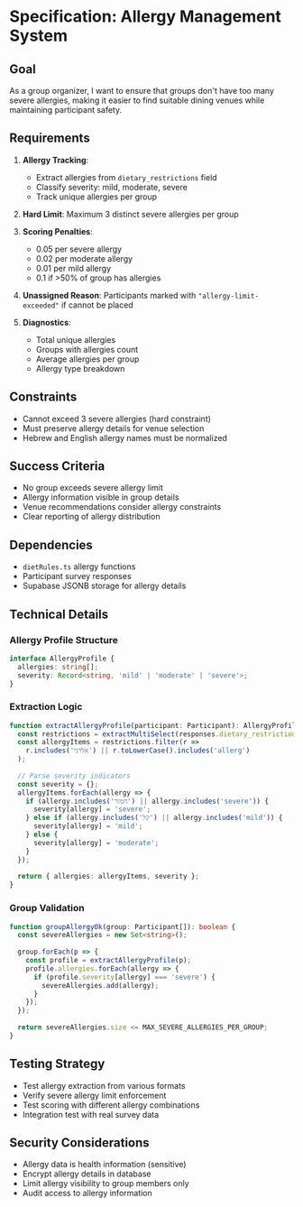 # Specification: Allergy Management System

## Goal
As a group organizer, I want to ensure that groups don't have too many severe allergies, making it easier to find suitable dining venues while maintaining participant safety.

## Requirements
1. **Allergy Tracking**:
   - Extract allergies from `dietary_restrictions` field
   - Classify severity: mild, moderate, severe
   - Track unique allergies per group

2. **Hard Limit**: Maximum 3 distinct severe allergies per group

3. **Scoring Penalties**:
   - 0.05 per severe allergy
   - 0.02 per moderate allergy
   - 0.01 per mild allergy
   - 0.1 if >50% of group has allergies

4. **Unassigned Reason**: Participants marked with `"allergy-limit-exceeded"` if cannot be placed

5. **Diagnostics**:
   - Total unique allergies
   - Groups with allergies count
   - Average allergies per group
   - Allergy type breakdown

## Constraints
- Cannot exceed 3 severe allergies (hard constraint)
- Must preserve allergy details for venue selection
- Hebrew and English allergy names must be normalized

## Success Criteria
- No group exceeds severe allergy limit
- Allergy information visible in group details
- Venue recommendations consider allergy constraints
- Clear reporting of allergy distribution

## Dependencies
- `dietRules.ts` allergy functions
- Participant survey responses
- Supabase JSONB storage for allergy details

## Technical Details
### Allergy Profile Structure
```typescript
interface AllergyProfile {
  allergies: string[];
  severity: Record<string, 'mild' | 'moderate' | 'severe'>;
}
```

### Extraction Logic
```typescript
function extractAllergyProfile(participant: Participant): AllergyProfile {
  const restrictions = extractMultiSelect(responses.dietary_restrictions);
  const allergyItems = restrictions.filter(r => 
    r.includes('אלרגי') || r.toLowerCase().includes('allerg')
  );
  
  // Parse severity indicators
  const severity = {};
  allergyItems.forEach(allergy => {
    if (allergy.includes('חמור') || allergy.includes('severe')) {
      severity[allergy] = 'severe';
    } else if (allergy.includes('קל') || allergy.includes('mild')) {
      severity[allergy] = 'mild';
    } else {
      severity[allergy] = 'moderate';
    }
  });
  
  return { allergies: allergyItems, severity };
}
```

### Group Validation
```typescript
function groupAllergyOk(group: Participant[]): boolean {
  const severeAllergies = new Set<string>();
  
  group.forEach(p => {
    const profile = extractAllergyProfile(p);
    profile.allergies.forEach(allergy => {
      if (profile.severity[allergy] === 'severe') {
        severeAllergies.add(allergy);
      }
    });
  });
  
  return severeAllergies.size <= MAX_SEVERE_ALLERGIES_PER_GROUP;
}
```

## Testing Strategy
- Test allergy extraction from various formats
- Verify severe allergy limit enforcement
- Test scoring with different allergy combinations
- Integration test with real survey data

## Security Considerations
- Allergy data is health information (sensitive)
- Encrypt allergy details in database
- Limit allergy visibility to group members only
- Audit access to allergy information
